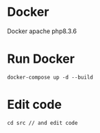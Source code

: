 # Docker
Docker apache php8.3.6

# Run Docker  
`
docker-compose up -d --build
`

# Edit code
`
cd src // and edit code
`




